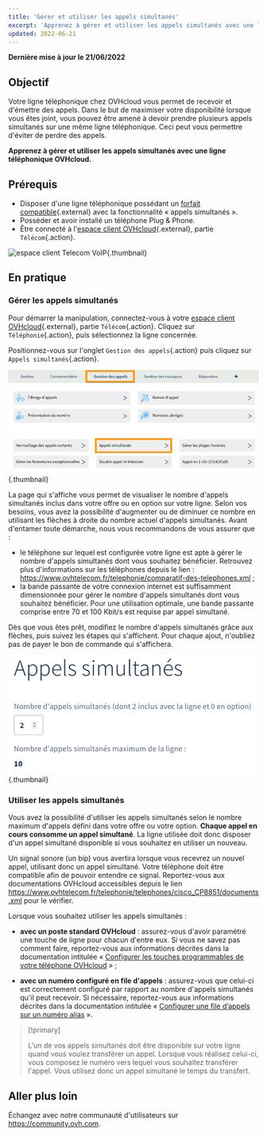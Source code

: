 ```yaml
---
title: 'Gérer et utiliser les appels simultanés'
excerpt: 'Apprenez à gérer et utiliser les appels simultanés avec une ligne téléphonique OVHcloud'
updated: 2022-06-21
---
```


**Dernière mise à jour le 21/06/2022**

## Objectif

Votre ligne téléphonique chez OVHcloud vous permet de recevoir et d'émettre des appels. Dans le but de maximiser votre disponibilité lorsque vous êtes joint, vous pouvez être amené à devoir prendre plusieurs appels simultanés sur une même ligne téléphonique. Ceci peut vous permettre d'éviter de perdre des appels.

**Apprenez à gérer et utiliser les appels simultanés avec une ligne téléphonique OVHcloud.**

## Prérequis

- Disposer d'une ligne téléphonique possédant un [forfait compatible](https://www.ovhtelecom.fr/telephonie/services_inclus/){.external} avec la fonctionnalité « appels simultanés ».
- Posséder et avoir installé un téléphone Plug & Phone.
- Être connecté à l'[espace client OVHcloud](https://www.ovh.com/auth/?action=gotomanager&from=https://www.ovh.com/fr/&ovhSubsidiary=fr){.external}, partie `Télécom`{.action}.

![espace client Telecom VoIP](https://raw.githubusercontent.com/ovh/docs/master/templates/control-panel/product-selection/telecom/tpl-telecom-02-fr-voip.png){.thumbnail}

## En pratique

### Gérer les appels simultanés

Pour démarrer la manipulation, connectez-vous à votre [espace client OVHcloud](https://www.ovh.com/auth/?action=gotomanager&from=https://www.ovh.com/fr/&ovhSubsidiary=fr){.external}, partie `Télécom`{.action}. Cliquez sur `Téléphonie`{.action}, puis sélectionnez la ligne concernée.

Positionnez-vous sur l'onglet `Gestion des appels`{.action} puis cliquez sur `Appels simultanés`{.action}.

![appels-simultanes](images/simultaneous-call-step1.png){.thumbnail}

La page qui s'affiche vous permet de visualiser le nombre d'appels simultanés inclus dans votre offre ou en option sur votre ligne. Selon vos besoins, vous avez la possibilité d'augmenter ou de diminuer ce nombre en utilisant les flèches à droite du nombre actuel d'appels simultanés. Avant d'entamer toute démarche, nous vous recommandons de vous assurer que :

- le téléphone sur lequel est configurée votre ligne est apte à gérer le nombre d'appels simultanés dont vous souhaitez bénéficier. Retrouvez plus d'informations sur les téléphones depuis le lien : <https://www.ovhtelecom.fr/telephonie/comparatif-des-telephones.xml> ;
- la bande passante de votre connexion internet est suffisamment dimensionnée pour gérer le nombre d'appels simultanés dont vous souhaitez bénéficier. Pour une utilisation optimale, une bande passante comprise entre 70 et 100 Kbit/s est requise par appel simultané.

Dès que vous êtes prêt, modifiez le nombre d'appels simultanés grâce aux flèches, puis suivez les étapes qui s'affichent. Pour chaque ajout, n'oubliez pas de payer le bon de commande qui s'affichera.

![appels-simultanes](images/simultaneous-call-step2.png){.thumbnail}

### Utiliser les appels simultanés

Vous avez la possibilité d'utiliser les appels simultanés selon le nombre maximum d'appels défini dans votre offre ou votre option. **Chaque appel en cours consomme un appel simultané**. La ligne utilisée doit donc disposer d'un appel simultané disponible si vous souhaitez en utiliser un nouveau. 

Un signal sonore (un bip) vous avertira lorsque vous recevrez un nouvel appel, utilisant donc un appel simultané. Votre téléphone doit être compatible afin de pouvoir entendre ce signal. Reportez-vous aux documentations OVHcloud accessibles depuis le lien <https://www.ovhtelecom.fr/telephonie/telephones/cisco_CP8851/documents.xml> pour le vérifier.

Lorsque vous souhaitez utiliser les appels simultanés :

- **avec un poste standard OVHcloud** : assurez-vous d'avoir paramétré une touche de ligne pour chacun d'entre eux. Si vous ne savez pas comment faire, reportez-vous aux informations décrites dans la documentation intitulée « [Configurer les touches programmables de votre téléphone OVHcloud](/pages/web_cloud/email_and_collaborative_solutions/internet/phone_and_fax/voip/configuration_ovh_phone) » ;

- **avec un numéro configuré en file d'appels** : assurez-vous que celui-ci est correctement configuré par rapport au nombre d'appels simultanés qu'il peut recevoir. Si nécessaire, reportez-vous aux informations décrites dans la documentation intitulée « [Configurer une file d’appels sur un numéro alias](/pages/web_cloud/email_and_collaborative_solutions/internet/phone_and_fax/voip/les_files_d_appels) ».

> [!primary]
>
> L'un de vos appels simultanés doit être disponible sur votre ligne quand vous voulez transférer un appel. Lorsque vous réalisez celui-ci, vous composez le numéro vers lequel vous souhaitez transférer l'appel. Vous utilisez donc un appel simultané le temps du transfert.
> 

## Aller plus loin

Échangez avec notre communauté d'utilisateurs sur <https://community.ovh.com>.
